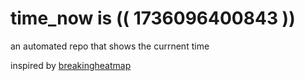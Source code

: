 # time_now is (( 1736096400843 ))

an automated repo that shows the currnent time

inspired by [breakingheatmap](https://github.com/breakingheatmap/breakingheatmap)